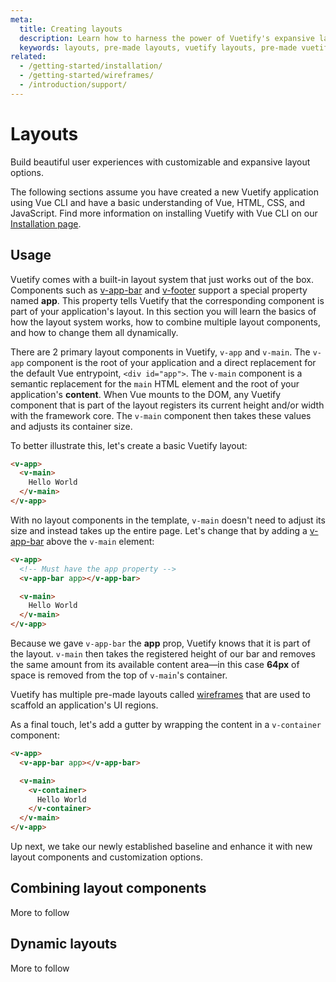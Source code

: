 ```yaml
---
meta:
  title: Creating layouts
  description: Learn how to harness the power of Vuetify's expansive layout system with our step by step guide
  keywords: layouts, pre-made layouts, vuetify layouts, pre-made vuetify layouts, vue layouts, material layouts, material design layouts
related:
  - /getting-started/installation/
  - /getting-started/wireframes/
  - /introduction/support/
---
```



# Layouts

Build beautiful user experiences with customizable and expansive layout options.

<alert type="warning">

  The following sections assume you have created a new Vuetify application using Vue CLI and have a basic understanding of Vue, HTML, CSS, and JavaScript. Find more information on installing Vuetify with Vue CLI on our [Installation page](/getting-started/installation/#vue-cli-install).

</alert>

## Usage

Vuetify comes with a built-in layout system that just works out of the box. Components such as [v-app-bar](/components/app-bars/) and [v-footer](/components/footer/) support a special property named **app**. This property tells Vuetify that the corresponding component is part of your application's layout. In this section you will learn the basics of how the layout system works, how to combine multiple layout components, and how to change them all dynamically.

There are 2 primary layout components in Vuetify, `v-app` and `v-main`. The `v-app` component is the root of your application and a direct replacement for the default Vue entrypoint, `<div id="app">`. The `v-main` component is a semantic replacement for the `main` HTML element and the root of your application's __content__. When Vue mounts to the DOM, any Vuetify component that is part of the layout registers its current height and/or width with the framework core. The `v-main` component then takes these values and adjusts its container size.

To better illustrate this, let's create a basic Vuetify layout:

```html
<v-app>
  <v-main>
    Hello World
  </v-main>
</v-app>
```

With no layout components in the template, `v-main` doesn't need to adjust its size and instead takes up the entire page. Let's change that by adding a [v-app-bar](/components/app-bars/) above the `v-main` element:

```html
<v-app>
  <!-- Must have the app property -->
  <v-app-bar app></v-app-bar>

  <v-main>
    Hello World
  </v-main>
</v-app>
```

Because we gave `v-app-bar` the **app** prop, Vuetify knows that it is part of the layout. `v-main` then takes the registered height of our bar and removes the same amount from its available content area—in this case **64px** of space is removed from the top of `v-main`'s container.

<alert type="info">

  Vuetify has multiple pre-made layouts called [wireframes](/getting-started/wireframes/) that are used to scaffold an application's UI regions.

</alert>

As a final touch, let's add a gutter by wrapping the content in a `v-container` component:

```html
<v-app>
  <v-app-bar app></v-app-bar>

  <v-main>
    <v-container>
      Hello World
    </v-container>
  </v-main>
</v-app>
```

Up next, we take our newly established baseline and enhance it with new layout components and customization options.

## Combining layout components

More to follow

## Dynamic layouts

More to follow

<backmatter />
